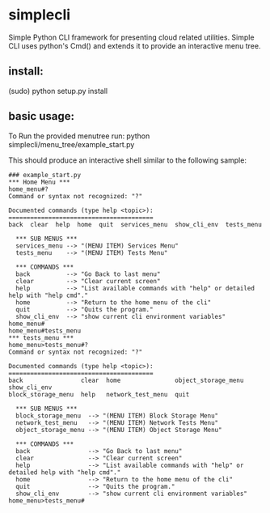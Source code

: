 simplecli
==========

Simple Python CLI framework for presenting cloud related utilities. 
Simple CLI uses python's Cmd() and extends it to provide an interactive menu tree. 



install:
-------
(sudo) python setup.py install


basic usage:
------------
To Run the provided menutree run: 
python simplecli/menu_tree/example_start.py

This should produce an interactive shell similar to the following sample:
```
### example_start.py 
*** Home Menu ***
home_menu#?
Command or syntax not recognized: "?"

Documented commands (type help <topic>):
========================================
back  clear  help  home  quit  services_menu  show_cli_env  tests_menu

  *** SUB MENUS ***
  services_menu --> "(MENU ITEM) Services Menu"
  tests_menu    --> "(MENU ITEM) Tests Menu"

  *** COMMANDS ***
  back          --> "Go Back to last menu"
  clear         --> "Clear current screen"
  help          --> "List available commands with "help" or detailed help with "help cmd"."
  home          --> "Return to the home menu of the cli"
  quit          --> "Quits the program."
  show_cli_env  --> "show current cli environment variables"
home_menu#
home_menu#tests_menu
*** tests_menu ***
home_menu>tests_menu#?
Command or syntax not recognized: "?"

Documented commands (type help <topic>):
========================================
back                clear  home               object_storage_menu  show_cli_env
block_storage_menu  help   network_test_menu  quit               

  *** SUB MENUS ***
  block_storage_menu  --> "(MENU ITEM) Block Storage Menu"
  network_test_menu   --> "(MENU ITEM) Network Tests Menu"
  object_storage_menu --> "(MENU ITEM) Object Storage Menu"

  *** COMMANDS ***
  back                --> "Go Back to last menu"
  clear               --> "Clear current screen"
  help                --> "List available commands with "help" or detailed help with "help cmd"."
  home                --> "Return to the home menu of the cli"
  quit                --> "Quits the program."
  show_cli_env        --> "show current cli environment variables"
home_menu>tests_menu#
```

